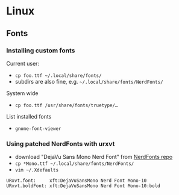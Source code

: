 # Linux

## Fonts

### Installing custom fonts

Current user:

* `cp foo.ttf ~/.local/share/fonts/`
* subdirs are also fine, e.g. `~/.local/share/fonts/NerdFonts/`

System wide

* `cp foo.ttf /usr/share/fonts/truetype/…`

List installed fonts

* `gnome-font-viewer`

### Using patched NerdFonts with urxvt

* download "DejaVu Sans Mono Nerd Font" from [NerdFonts repo](https://github.com/ryanoasis/nerd-fonts/releases)
* `cp *Mono.ttf ~/.local/share/fonts/NerdFonts/`
* `vim ~/.Xdefaults`

```Xdefaults
URxvt.font:     xft:DejaVuSansMono Nerd Font Mono-10
URxvt.boldFont: xft:DejaVuSansMono Nerd Font Mono-10:bold
```